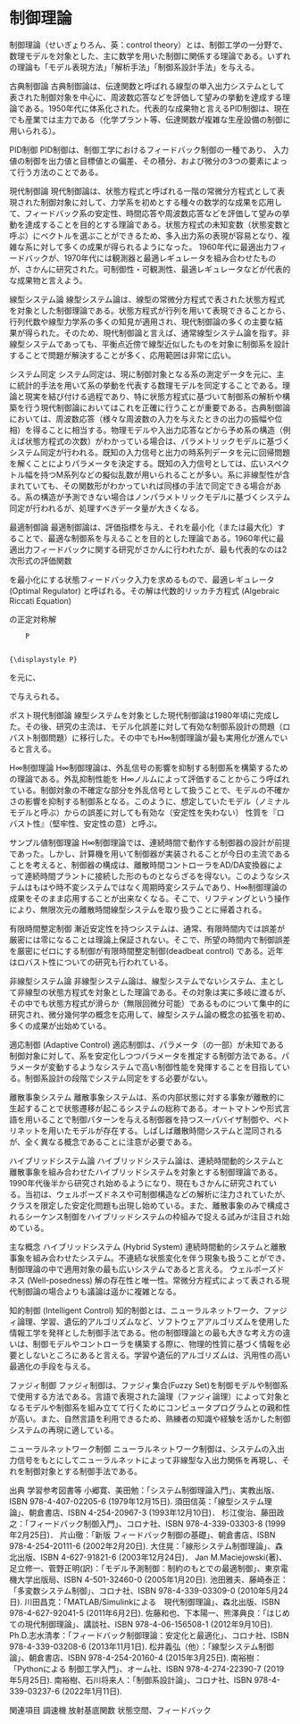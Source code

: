 # 制御理論

制御理論（せいぎょりろん、英：control theory）とは、制御工学の一分野で、数理モデルを対象とした、主に数学を用いた制御に関係する理論である。いずれの理論も「モデル表現方法」「解析手法」「制御系設計手法」を与える。

古典制御論
古典制御論は、伝達関数と呼ばれる線型の単入出力システムとして表された制御対象を中心に、周波数応答などを評価して望みの挙動を達成する理論である。1950年代に体系化された。代表的な成果物と言えるPID制御は、現在でも産業では主力である（化学プラント等、伝達関数が複雑な生産設備の制御に用いられる）。

PID制御
PID制御は、制御工学におけるフィードバック制御の一種であり、
入力値の制御を出力値と目標値との偏差、その積分、および微分の3つの要素によって行う方法のことである。

現代制御論
現代制御論は、状態方程式と呼ばれる一階の常微分方程式として表現された制御対象に対して、力学系を初めとする種々の数学的な成果を応用して、フィードバック系の安定性、時間応答や周波数応答などを評価して望みの挙動を達成することを目的とする理論である。状態方程式の未知変数（状態変数と呼ぶ）にベクトルを選ぶことができるため、多入出力系の表現が容易となり、複雑な系に対して多くの成果が得られるようになった。
1960年代に最適出力フィードバックが、1970年代には観測器と最適レギュレータを組み合わせたものが、さかんに研究された。可制御性・可観測性、最適レギュレータなどが代表的な成果物と言えよう。

線型システム論
線型システム論は、線型の常微分方程式で表された状態方程式を対象とした制御理論である。状態方程式が行列を用いて表現できることから、行列代数や線型力学系の多くの知見が適用され、現代制御論の多くの主要な結果が得られた。そのため、現代制御論と言えば、通常線型システム論を指す。非線型システムであっても、平衡点近傍で線型近似したものを対象に制御系を設計することで問題が解決することが多く、応用範囲は非常に広い。

システム同定
システム同定は、現に制御対象となる系の測定データを元に、主に統計的手法を用いて系の挙動を代表する数理モデルを同定することである。理論と現実を結び付ける過程であり、特に状態方程式に基づいて制御系の解析や構築を行う現代制御論においてはこれを正確に行うことが重要である。古典制御論においては、周波数応答（様々な周波数の入力を与えたときの出力の振幅や位相）を得ることに相当する。物理モデルや入出力応答などから予め系の構造（例えば状態方程式の次数）がわかっている場合は、パラメトリックモデルに基づくシステム同定が行われる。既知の入力信号と出力の時系列データを元に回帰問題を解くことによりパラメータを決定する。既知の入力信号としては、広いスペクトル幅を持つM系列などの擬似乱数が用いられることが多い。系に非線型性が含まれていても、その関数形がわかっていれば同様の手法で同定できる場合がある。系の構造が予測できない場合はノンパラメトリックモデルに基づくシステム同定が行われるが、処理すべきデータ量が大きくなる。

最適制御論
最適制御論は、評価指標を与え、それを最小化（または最大化）することで、最適な制御系を与えることを目的とした理論である。1960年代に最適出力フィードバックに関する研究がさかんに行われたが、最も代表的なのは2次形式の評価関数

を最小化にする状態フィードバック入力を求めるもので、最適レギュレータ (Optimal Regulator) と呼ばれる。その解は代数的リッカチ方程式 (Algebraic Riccati Equation)

の正定対称解
  
    
      
        P
      
    
    {\displaystyle P}
  
を元に、

で与えられる。

ポスト現代制御論
線型システムを対象とした現代制御論は1980年頃に完成した。その後、研究の主流は、モデル化誤差に対して有効な制御系設計の問題（ロバスト制御問題）に移行した。その中でもH∞制御理論が最も実用化が進んでいると言える。

H∞制御理論
H∞制御理論は、外乱信号の影響を抑制する制御系を構築するための理論である。外乱抑制性能を H∞ノルムによって評価することからこう呼ばれている。制御対象の不確定な部分を外乱信号として扱うことで、モデルの不確かさの影響を抑制する制御系となる。このように、想定していたモデル（ノミナルモデルと呼ぶ）からの誤差に対しても有効な（安定性を失わない） 性質を『ロバスト性』（堅牢性、安定性の意）と呼ぶ。

サンプル値制御理論
H∞制御理論では、連続時間で動作する制御器の設計が前提であった。しかし、計算機を用いて制御器が実装されることが今日の主流であることを考えると、制御器の構成は、離散時間コントローラをAD/DA変換器によって連続時間プラントに接続した形のものとならざるを得ない。このようなシステムはもはや時不変システムではなく周期時変システムであり、H∞制御理論の成果をそのまま応用することが出来なくなる。そこで、リフティングという操作により、無限次元の離散時間線型システムを取り扱うことに帰着される。

有限時間整定制御
漸近安定性を持つシステムは、通常、有限時間内では誤差が厳密には零になることは理論上保証されない。そこで、所望の時間内で制御誤差を厳密にゼロにする制御が有限時間整定制御(deadbeat control) である。近年はロバスト性についての研究も行われている。

非線型システム論
非線型システム論は、線型システムでないシステム、主として非線型の状態方程式を対象とした理論である。その対象は実に多岐に渡るが、その中でも状態方程式が滑らか（無限回微分可能）であるものについて集中的に研究され、微分幾何学の概念を応用して、線型システム論の概念の拡張を初め、多くの成果が出始めている。

適応制御 (Adaptive Control)
適応制御は、パラメータ（の一部）が未知である制御対象に対して、系を安定化しつつパラメータを推定する制御方法である。パラメータが変動するようなシステムで高い制御性能を発揮することを目指している。制御系設計の段階でシステム同定をする必要がない。

離散事象システム
離散事象システムは、系の内部状態に対する事象が離散的に生起することで状態遷移が起こるシステムの総称である。オートマトンや形式言語を用いることで制御パターンを与える制御器を持つスーパバイザ制御や、ペトリネットを用いたモデルが存在する。しばしば離散時間システムと混同されるが、全く異なる概念であることに注意が必要である。

ハイブリッドシステム論
ハイブリッドシステム論は、連続時間動的システムと離散事象を組み合わせたハイブリッドシステムを対象とする制御理論である。1990年代後半から研究され始めるようになり、現在もさかんに研究されている。当初は、ウェルポーズドネスや可制御構造などの解析に注力されていたが、クラスを限定した安定化問題も出現し始めている。また、離散事象のみで構成されるシーケンス制御をハイブリッドシステムの枠組みで捉える試みが注目され始めている。

主な概念
ハイブリッドシステム (Hybrid System)
連続時間動的システムと離散事象を組み合わせたシステム。不連続な状態変化を伴う現象も扱うことができ、制御理論の中で適用対象の最も広いシステムであると言える。
ウェルポーズドネス (Well-posedness)
解の存在性と唯一性。常微分方程式によって表される現代制御論の場合よりも議論は遥かに複雑となる。

知的制御 (Intelligent Control)
知的制御とは、ニューラルネットワーク、ファジィ論理、学習、遺伝的アルゴリズムなど、ソフトウェアアルゴリズムを使用した情報工学を発祥とした制御手法である。他の制御理論との最も大きな考え方の違いは、制御モデルやコントローラを構築する際に、物理的性質に基づく情報を必要としないところにあると言える。学習や遺伝的アルゴリズムは、汎用性の高い最適化の手段を与える。

ファジィ制御
ファジィ制御は、ファジィ集合(Fuzzy Set)を制御モデルや制御系で使用する方法である。言語で表現された論理（ファジィ論理）によって対象となるモデルや制御系を組み立てて行くためにコンピュータプログラムとの親和性が高い。また、自然言語を利用できるため、熟練者の知識や経験を活かした制御システムの再現に適している。

ニューラルネットワーク制御
ニューラルネットワーク制御は、システムの入出力信号をもとにしてニューラルネットによって非線型な入出力関係を再現し、それを制御対象とする制御手法である。

出典
学習参考図書等
小郷寛、美田勉：「システム制御理論入門」、実教出版、ISBN 978-4-407-02205-6 (1979年12月15日).
須田信英：「線型システム理論」、朝倉書店、ISBN 4-254-20967-3 (1993年12月10日)．
杉江俊治、藤田政之：「フィードバック制御入門」、コロナ社、ISBN 978-4-339-03303-8 (1999年2月25日)．
片山徹：「新版 フィードバック制御の基礎」、朝倉書店、ISBN 978-4-254-20111-6 (2002年2月20日).
大住晃：「線形システム制御理論」、森北出版、ISBN 4-627-91821-6 (2003年12月24日)．
Jan M.Maciejowski(著)、足立修一、菅野正明(訳)：「モデル予測制御：制約のもとでの最適制御」、東京電機大学出版局、ISBN 4-501-32460-0 (2005年1月20日).
池田雅夫、藤崎泰正：「多変数システム制御」、コロナ社、ISBN 978-4-339-03309-0 (2010年5月24日).
川田昌克：「MATLAB/Simulinkによる　現代制御理論」、森北出版、ISBN 978-4-627-92041-5 (2011年6月2日).
佐藤和也、下本陽一、熊澤典良：「はじめての現代制御理論」、講談社、ISBN 978-4-06-156508-1 (2012年9月10日).　
Ph.D.志水清孝：「フィードバック制御理論：安定化と最適化」、コロナ社、ISBN 978-4-339-03208-6 (2013年11月1日).
松井義弘（他）：「線型システム制御論」、朝倉書店、ISBN 978-4-254-20160-4 (2015年3月25日).
南裕樹：「Pythonによる 制御工学入門」、オーム社、ISBN 978-4-274-22390-7 (2019年5月25日).
南裕樹、石川将来人：「制御系設計論」、コロナ社、ISBN 978-4-339-03237-6 (2022年1月11日).

関連項目
調速機
放射基底関数
状態空間、フィードバック